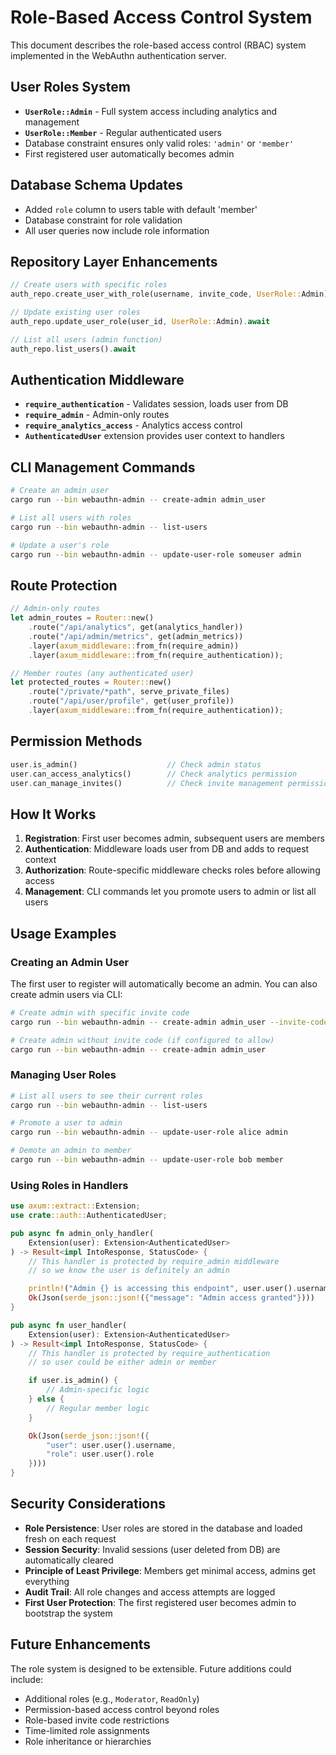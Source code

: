 # Role-Based Access Control System

This document describes the role-based access control (RBAC) system implemented in the WebAuthn authentication server.

## User Roles System

- **`UserRole::Admin`** - Full system access including analytics and management
- **`UserRole::Member`** - Regular authenticated users
- Database constraint ensures only valid roles: `'admin'` or `'member'`
- First registered user automatically becomes admin

## Database Schema Updates

- Added `role` column to users table with default 'member'
- Database constraint for role validation
- All user queries now include role information

## Repository Layer Enhancements

```rust
// Create users with specific roles
auth_repo.create_user_with_role(username, invite_code, UserRole::Admin).await

// Update existing user roles
auth_repo.update_user_role(user_id, UserRole::Admin).await

// List all users (admin function)
auth_repo.list_users().await
```

## Authentication Middleware

- **`require_authentication`** - Validates session, loads user from DB
- **`require_admin`** - Admin-only routes
- **`require_analytics_access`** - Analytics access control
- **`AuthenticatedUser`** extension provides user context to handlers

## CLI Management Commands

```bash
# Create an admin user
cargo run --bin webauthn-admin -- create-admin admin_user

# List all users with roles
cargo run --bin webauthn-admin -- list-users

# Update a user's role
cargo run --bin webauthn-admin -- update-user-role someuser admin
```

## Route Protection

```rust
// Admin-only routes
let admin_routes = Router::new()
    .route("/api/analytics", get(analytics_handler))
    .route("/api/admin/metrics", get(admin_metrics))
    .layer(axum_middleware::from_fn(require_admin))
    .layer(axum_middleware::from_fn(require_authentication));

// Member routes (any authenticated user)
let protected_routes = Router::new()
    .route("/private/*path", serve_private_files)
    .route("/api/user/profile", get(user_profile))
    .layer(axum_middleware::from_fn(require_authentication));
```

## Permission Methods

```rust
user.is_admin()                    // Check admin status
user.can_access_analytics()        // Check analytics permission
user.can_manage_invites()          // Check invite management permission
```

## How It Works

1. **Registration**: First user becomes admin, subsequent users are members
2. **Authentication**: Middleware loads user from DB and adds to request context
3. **Authorization**: Route-specific middleware checks roles before allowing access
4. **Management**: CLI commands let you promote users to admin or list all users

## Usage Examples

### Creating an Admin User

The first user to register will automatically become an admin. You can also create admin users via CLI:

```bash
# Create admin with specific invite code
cargo run --bin webauthn-admin -- create-admin admin_user --invite-code ABC123

# Create admin without invite code (if configured to allow)
cargo run --bin webauthn-admin -- create-admin admin_user
```

### Managing User Roles

```bash
# List all users to see their current roles
cargo run --bin webauthn-admin -- list-users

# Promote a user to admin
cargo run --bin webauthn-admin -- update-user-role alice admin

# Demote an admin to member
cargo run --bin webauthn-admin -- update-user-role bob member
```

### Using Roles in Handlers

```rust
use axum::extract::Extension;
use crate::auth::AuthenticatedUser;

pub async fn admin_only_handler(
    Extension(user): Extension<AuthenticatedUser>
) -> Result<impl IntoResponse, StatusCode> {
    // This handler is protected by require_admin middleware
    // so we know the user is definitely an admin

    println!("Admin {} is accessing this endpoint", user.user().username);
    Ok(Json(serde_json::json!({"message": "Admin access granted"})))
}

pub async fn user_handler(
    Extension(user): Extension<AuthenticatedUser>
) -> Result<impl IntoResponse, StatusCode> {
    // This handler is protected by require_authentication
    // so user could be either admin or member

    if user.is_admin() {
        // Admin-specific logic
    } else {
        // Regular member logic
    }

    Ok(Json(serde_json::json!({
        "user": user.user().username,
        "role": user.user().role
    })))
}
```

## Security Considerations

- **Role Persistence**: User roles are stored in the database and loaded fresh on each request
- **Session Security**: Invalid sessions (user deleted from DB) are automatically cleared
- **Principle of Least Privilege**: Members get minimal access, admins get everything
- **Audit Trail**: All role changes and access attempts are logged
- **First User Protection**: The first registered user becomes admin to bootstrap the system

## Future Enhancements

The role system is designed to be extensible. Future additions could include:

- Additional roles (e.g., `Moderator`, `ReadOnly`)
- Permission-based access control beyond roles
- Role-based invite code restrictions
- Time-limited role assignments
- Role inheritance or hierarchies
